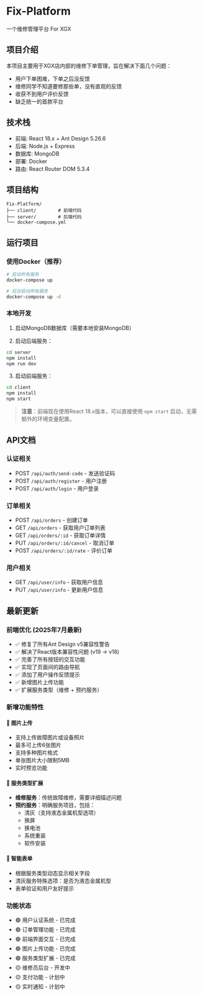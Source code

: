 # Fix-Platform

一个维修管理平台 For XGX

## 项目介绍

本项目主要用于XGX店内部的维修下单管理，旨在解决下面几个问题：

- 用户下单困难，下单之后没反馈
- 维修同学不知道要修那些单，没有直观的反馈
- 收获不到用户评价反馈
- 缺乏统一的首款平台

## 技术栈

- 前端: React 18.x + Ant Design 5.26.6
- 后端: Node.js + Express
- 数据库: MongoDB
- 部署: Docker
- 路由: React Router DOM 5.3.4

## 项目结构

```
Fix-Platform/
├── client/        # 前端代码
├── server/        # 后端代码
└── docker-compose.yml
```

## 运行项目

### 使用Docker（推荐）

```bash
# 启动所有服务
docker-compose up

# 后台启动所有服务
docker-compose up -d
```

### 本地开发

1. 启动MongoDB数据库（需要本地安装MongoDB）

2. 启动后端服务：
```bash
cd server
npm install
npm run dev
```

3. 启动前端服务：
```bash
cd client
npm install
npm start
```

> **注意**：前端现在使用React 18.x版本，可以直接使用 `npm start` 启动，无需额外的环境变量配置。

## API文档

### 认证相关

- POST `/api/auth/send-code` - 发送验证码
- POST `/api/auth/register` - 用户注册
- POST `/api/auth/login` - 用户登录

### 订单相关

- POST `/api/orders` - 创建订单
- GET `/api/orders` - 获取用户订单列表
- GET `/api/orders/:id` - 获取订单详情
- PUT `/api/orders/:id/cancel` - 取消订单
- POST `/api/orders/:id/rate` - 评价订单

### 用户相关

- GET `/api/user/info` - 获取用户信息
- PUT `/api/user/info` - 更新用户信息

## 最新更新

### 前端优化 (2025年7月最新)
- ✅ 修复了所有Ant Design v5兼容性警告
- ✅ 解决了React版本兼容性问题 (v19 → v18)
- ✅ 完善了所有按钮的交互功能
- ✅ 实现了页面间的路由导航
- ✅ 添加了用户操作反馈提示
- ✅ 新增图片上传功能
- ✅ 扩展服务类型（维修 + 预约服务）

### 新增功能特性

#### 📸 图片上传
- 支持上传故障图片或设备照片
- 最多可上传6张图片
- 支持多种图片格式
- 单张图片大小限制5MB
- 实时预览功能

#### 🔧 服务类型扩展
- **维修服务**：传统故障维修，需要详细描述问题
- **预约服务**：明确服务项目，包括：
  - 清灰（支持液态金属机型选项）
  - 换屏
  - 换电池
  - 系统重装
  - 软件安装

#### 🎯 智能表单
- 根据服务类型动态显示相关字段
- 清灰服务特殊选项：是否为液态金属机型
- 表单验证和用户友好提示

### 功能状态
- 🟢 用户认证系统 - 已完成
- 🟢 订单管理功能 - 已完成
- 🟢 前端界面交互 - 已完成
- 🟢 图片上传功能 - 已完成
- 🟢 服务类型扩展 - 已完成
- 🟡 维修员后台 - 开发中
- 🟡 支付功能 - 计划中
- 🟡 实时通知 - 计划中